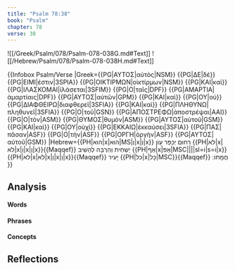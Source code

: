 ```yaml
---
title: "Psalm 78:38"
book: "Psalm"
chapter: 78
verse: 38
---
```

![[/Greek/Psalm/078/Psalm-078-038G.md#Text]]
![[/Hebrew/Psalm/078/Psalm-078-038H.md#Text]]

{{Infobox Psalm/Verse 
|Greek={{PG|ΑΥΤΟΣ|αὐτὸς|NSM}} {{PG|ΔΕ|δέ}} {{PG|ΕΙΜΙ|ἐστιν|3SPIA}} {{PG|ΟΙΚΤΙΡΜΩΝ|οἰκτίρμων|NSM}} {{PG|ΚΑΙ|καὶ}} {{PG|ΙΛΑΣΚΟΜΑΙ|ἱλάσεται|3SFIM}} {{PG|Ο|ταῖς|DPF}} {{PG|ΑΜΑΡΤΙΑ|ἁμαρτίαις|DPF}} {{PG|ΑΥΤΟΣ|αὐτῶν|GPM}} {{PG|ΚΑΙ|καὶ}} {{PG|ΟΥ|οὐ}} {{PG|ΔΙΑΦΘΕΙΡΩ|διαφθερεῖ|3SFIA}} {{PG|ΚΑΙ|καὶ}} {{PG|ΠΛΗΘΥΝΩ|πληθυνεῖ|3SFIA}} {{PG|Ο|τοῦ|GSN}} {{PG|ΑΠΟΣΤΡΕΦΩ|ἀποστρέψαι|AAI}} {{PG|Ο|τὸν|ASM}} {{PG|ΘΥΜΟΣ|θυμὸν|ASM}} {{PG|ΑΥΤΟΣ|αὐτοῦ|GSM}} {{PG|ΚΑΙ|καὶ}} {{PG|ΟΥ|οὐχὶ}} {{PG|ΕΚΚΑΙΩ|ἐκκαύσει|3SFIA}} {{PG|ΠΑΣ|πᾶσαν|ASF}} {{PG|Ο|τὴν|ASF}} {{PG|ΟΡΓΗ|ὀργὴν|ASF}} {{PG|ΑΥΤΟΣ|αὐτοῦ|GSM}}
|Hebrew={{PH|הוא|x|הוּא|MS|וְ|x|וְ|x}}
רַחוּם
יְכַפֵּר
עָוֹן
{{PH|לא|x|לֹא|x|וְ|x|וְ|x}}{{Maqqef}}
יַשְׁחִית
וְהִרְבָּה
לְהָשִׁיב
{{PH|אַף|x|אַפּ|MSC||||sl=וֹ|s=וֹ|x}} {{PH|לא|x|לֹא|x|וְ|x|וְ|x}}{{Maqqef}}
יָעִיר
{{PH|כל|x|כָּל|MSC}}{{Maqqef}}
חֲמָתוֹ
׃
}}

## Analysis

#### Words

#### Phrases

#### Concepts

## Reflections
